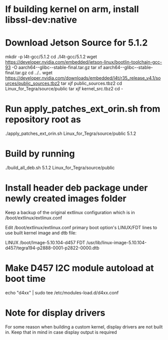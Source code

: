# If building kernel on arm, install libssl-dev:native

# Download Jetson Source for 5.1.2

mkdir -p l4t-gcc/5.1.2
cd ./l4t-gcc/5.1.2
wget <https://developer.nvidia.com/embedded/jetson-linux/bootlin-toolchain-gcc-93> -O aarch64--glibc--stable-final.tar.gz
tar xf aarch64--glibc--stable-final.tar.gz
cd ../..
wget <https://developer.nvidia.com/downloads/embedded/l4t/r35_release_v4.1/sources/public_sources.tbz2>
tar xjf public_sources.tbz2
cd Linux_for_Tegra/source/public
tar xjf kernel_src.tbz2
cd -

# Run apply_patches_ext_orin.sh from repository root as

./apply_patches_ext_orin.sh Linux_for_Tegra/source/public 5.1.2

# Build by running

./build_all_deb.sh 5.1.2 Linux_for_Tegra/source/public

# Install header deb package under newly created images folder

Keep a backup of the original extlinux configuration which is in /boot/extlinux/extlinux.conf

Edit /boot/extlinux/extlinux.conf primary boot option's LINUX/FDT lines to use built kernel image and dtb file:

LINUX /boot/Image-5.10.104-d457
FDT /usr/lib/linux-image-5.10.104-d457/tegra194-p2888-0001-p2822-0000.dtb

# Make D457 I2C module autoload at boot time

echo "d4xx" | sudo tee /etc/modules-load.d/d4xx.conf

# Note for display drivers

For some reason when building a custom kernel, display drivers are not built in. Keep that in mind in case display output is required

